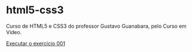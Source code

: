 # html5-css3
 Curso de HTML5 e CSS3 do professor Gustavo Guanabara, pelo Curso em Vídeo.

<a href="https://birajnior.github.io/html5-css3/exercicios/ex001/index.html">Executar o exercício 001</a>